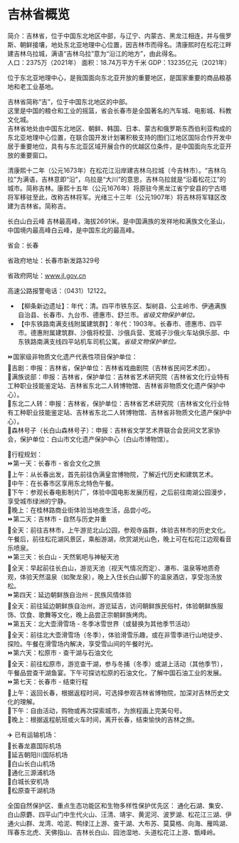 # 吉林省概览  
简介：吉林省，位于中国东北地区中部，与辽宁、内蒙古、黑龙江相连，并与俄罗斯、朝鲜接壤，地处东北亚地理中心位置，因吉林市而得名。清康熙时在松花江畔建吉林乌拉城，满语“吉林乌拉”意为“沿江的地方”，由此得名。    
人口：2375万（2021年）
面积：18.74万平方千米
GDP：13235亿元（2021年）
  
位于东北亚地理中心，是我国面向东北亚开放的重要地区，是国家重要的商品粮基地和老工业基地。  

吉林省简称“吉”，位于中国东北地区的中部。  
这里是中国的粮仓和工业的摇篮，省会长春市是全国著名的汽车城、电影城、科教文化城。  
吉林省地处由中国东北地区、朝鲜、韩国、日本、蒙古和俄罗斯东西伯利亚构成的东北亚地理中心位置，在联合国开发计划署积极支持的图们江地区国际合作开发中居于重要地位，具有与东北亚区域开展合作的优越区位条件，是中国面向东北亚开放的重要窗口。  
  
清康熙十二年（公元1673年）在松花江沿岸建吉林乌拉城（今吉林市）。“吉林乌拉”为满语，吉林意即“沿”，乌拉是“大川”的意思，吉林乌拉就是“沿着松花江”的城市。简称吉林。康熙十五年（公元1676年）将原驻今黑龙江省宁安县的宁古塔将军移驻至此，改称吉林将军。光绪三十三年（公元1907年）将吉林将军辖区改建为吉林省。简称吉。  
  
长白山白云峰
吉林最高峰，海拔2691米。是中国满族的发祥地和满族文化圣山，中国境内最高峰白云峰，是中国东北的最高峰。  

省会：长春  

省政府地址：长春市新发路329号  

省政府网址：<a href="http://www.jl.gov.cn" target="_blank">www.jl.gov.cn</a>  

高速公路报警电话：（0431）12122。  

* 【柳条新边遗址】：年代：清。四平市铁东区、梨树县、公主岭市、伊通满族自治县、长春市、九台市、德惠市、舒兰市。*省级文物保护单位。*  
* 【中东铁路南满支线附属建筑群】：年代：1903年。长春市、德惠市、四平市。德惠附属建筑群、沙俄将校营、沙俄兵营、宽城子沙俄火车站俱乐部、中东铁路南满支线四平站机车司机公寓。*省级文物保护单位。*  

⏩国家级非物质文化遗产代表性项目保护单位：  
🔸吉剧：申报：吉林省，保护单位：吉林省戏曲剧院（吉林省民间艺术团）。  
🔸满族说部：申报：吉林省，保护单位：吉林省艺术研究院（吉林省文化行业特有工种职业技能鉴定站、吉林省东北二人转博物馆、吉林省非物质文化遗产保护中心）。  
🔸东北二人转：申报：吉林省，保护单位：吉林省艺术研究院（吉林省文化行业特有工种职业技能鉴定站、吉林省东北二人转博物馆、吉林省非物质文化遗产保护中心）。  
🔸森林号子（长白山森林号子）：申报：吉林省文学艺术界联合会民间文艺家协会，保护单位：白山市文化遗产保护中心（白山市博物馆）。  

🧭行程规划：  
⏩第一天：长春市 - 省会文化之旅  
🔸上午：从长春出发，首先前往伪满皇宫博物院，了解近代历史和建筑艺术。  
🔸中午：在长春市区享用东北特色午餐。  
🔸下午：参观长春电影制片厂，体验中国电影发展历程，之后前往南湖公园漫步，享受城市绿洲的宁静。  
🔸晚上：在桂林路商业街体验当地夜生活，品尝小吃。  
⏩第二天：吉林市 - 自然与历史并重  
🔸全天：前往吉林市，上午游览北山公园，参观寺庙群，体验吉林市的历史文化。午餐后，前往松花湖风景区，乘船游湖，欣赏湖光山色，晚上可在松花江边观看音乐喷泉。  
⏩第三天：长白山 - 天然氧吧与神秘天池  
🔸全天：早起前往长白山，游览天池（视天气情况而定）、瀑布、温泉等地质奇观，体验天然温泉（如聚龙泉），晚上入住长白山脚下的温泉酒店，享受泡汤放松。  
⏩第四天：延边朝鲜族自治州 - 民族风情体验  
🔸全天：前往延边朝鲜族自治州，游览延吉，访问朝鲜族民俗村，体验朝鲜族服饰、饮食、歌舞等文化，晚上品尝正宗朝鲜族烤肉。  
⏩第五天：北大壶滑雪场 - 冬季冰雪世界（或替换为其他季节活动）  
🔸全天：前往北大壶滑雪场（冬季），体验滑雪乐趣，或在非雪季进行山地徒步、探险。午餐在滑雪场内解决，享受雪山间的午餐时光。  
⏩第六天：松原市 - 查干湖与石油文化  
🔸全天：前往松原市，游览查干湖，参与冬捕（冬季）或湖上活动（其他季节），午餐品尝查干湖鱼宴。下午可探访松原的石油文化，了解中国石油工业的发展。  
⏩第七天：长春市 - 结束行程  
🔸上午：返回长春，根据返程时间，可选择参观吉林省博物院，加深对吉林历史文化的理解。  
🔸下午：自由活动，购物或再次探索城市，为旅程画上完美句号。  
🔸晚上：根据返程航班或火车时间，离开长春，结束愉快的吉林之旅。  

✈️ 已有运输机场：  
🔸长春龙嘉国际机场  
🔸延吉朝阳川国际机场  
🔸白山长白山机场  
🔸通化三源浦机场  
🔸白城长安机场  
🔸松原查干湖机场  
  
全国自然保护区、重点生态功能区和生物多样性保护优先区：
通化石湖、集安、白山原麝、四平山门中生代火山、汪清、靖宇、黄泥河、波罗湖、松花江三湖、伊通火山群、龙湾、哈泥、鸭绿江上游、查干湖、大布苏、莫莫格、向海、雁鸣湖、珲春东北虎、天佛指山、吉林长白山、园池湿地、头道松花江上游、甑峰岭。    
